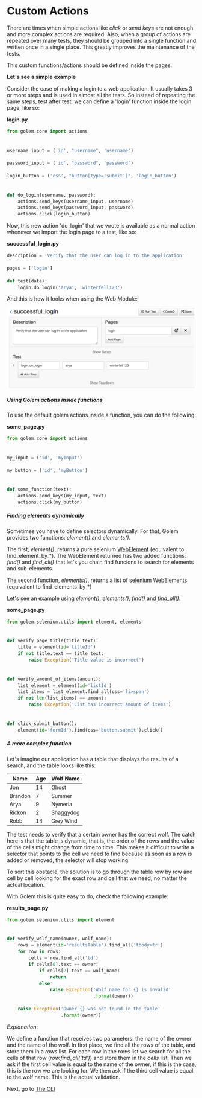 Custom Actions
==================================================

There are times when simple actions like *click* or *send keys* are not enough and more complex actions are required. Also, when a group of actions are repeated over many tests, they should be grouped into a single function and written once in a single place. This greatly improves the maintenance of the tests.

This custom functions/actions should be defined inside the pages.

**Let's see a simple example**

Consider the case of making a login to a web application. It usually takes 3 or more steps and is used in almost all the tests. So instead of repeating the same steps, test after test, we can define a 'login' function inside the login page, like so:

**login.py**
```python
from golem.core import actions


username_input = ('id', "username", 'username')

password_input = ('id', "password", 'password')

login_button = ('css', "button[type='submit']", 'login_button')


def do_login(username, password):
    actions.send_keys(username_input, username)
    actions.send_keys(password_input, password)
    actions.click(login_button)

```

Now, this new action 'do_login' that we wrote is available as a normal action whenever we import the login page to a test, like so:


**successful_login.py**
```python
description = 'Verify that the user can log in to the application'

pages = ['login']

def test(data):
    login.do_login('arya', 'winterfell123')

```

And this is how it looks when using the Web Module:

![using-a-custom-function](_static/img/using-a-custom-function.png "Using A Custom Function")


##### Using Golem actions inside functions

To use the default golem actions inside a function, you can do the following:

**some_page.py**
```python
from golem.core import actions


my_input = ('id', 'myInput')

my_button = ('id', 'myButton')


def some_function(text):
    actions.send_keys(my_input, text)
    actions.click(my_button)

```


##### Finding elements dynamically

Sometimes you have to define selectors dynamically. For that, Golem provides two functions: *element()* and *elements()*. 

The first, *element()*, returns a pure selenium [WebElement](https://seleniumhq.github.io/selenium/docs/api/py/webdriver_remote/selenium.webdriver.remote.webelement.html#module-selenium.webdriver.remote.webelement) (equivalent to find_element_by_*). The WebElement returned has two added functions: *find()* and *find_all()* that let's you chain find funcions to search for elements and sub-elements.

The second function, *elements()*, returns a list of selenium WebElements (equivalent to find_elements_by_*)

Let's see an example using *element()*, *elements()*, *find()* and *find_all()*:

**some_page.py**
```python
from golem.selenium.utils import element, elements


def verify_page_title(title_text):
    title = element(id='titleId')
    if not title.text == title_text:
        raise Exception('Title value is incorrect')


def verify_amount_of_items(amount):
    list_element = element(id='listId')
    list_items = list_element.find_all(css='li>span')
    if not len(list_items) == amount:
        raise Exception('List has incorrect amount of items')


def click_submit_button():
    element(id='formId').find(css='button.submit').click()

```

##### A more complex function

Let's imagine our application has a table that displays the results of a search, and the table looks like this:


<table id="resultsTable"> 
    <thead> 
        <tr> 
            <th>Name</th>
            <th>Age</th>
            <th>Wolf Name</th>
        </tr>
    </thead>
    <tbody>
        <tr>
            <td>Jon</td>
            <td>14</td>
            <td>Ghost</td> 
        </tr>
        <tr>
            <td>Brandon</td>
            <td>7</td>
            <td>Summer</td> 
        </tr>
        <tr>
            <td>Arya</td>
            <td>9</td>
            <td>Nymeria</td> 
        </tr>
        <tr>
            <td>Rickon</td>
            <td>2</td>
            <td>Shaggydog</td> 
        </tr>
        <tr>
            <td>Robb</td>
            <td>14</td>
            <td>Grey Wind</td> 
        </tr>
    </tbody>
</table>

The test needs to verify that a certain owner has the correct wolf. The catch here is that the table is dynamic, that is, the order of the rows and the value of the cells might change from time to time. This makes it difficult to write a selector that points to the cell we need to find because as soon as a row is added or removed, the selector will stop working.

To sort this obstacle, the solution is to go through the table row by row and cell by cell looking for the exact row and cell that we need, no matter the actual location. 

With Golem this is quite easy to do, check the following example:


**results_page.py**
```python
from golem.selenium.utils import element


def verify_wolf_name(owner, wolf_name):
    rows = element(id='resultsTable').find_all('tbody>tr')
    for row in rows:
        cells = row.find_all('td')
        if cells[0].text == owner:
            if cells[2].text == wolf_name:
                return
            else:
                raise Exception('Wolf name for {} is invalid'
                                .format(owner))

    raise Exception('Owner {} was not found in the table'
                    .format(owner))
```

*Explanation*:

We define a function that receives two parameters: the name of the owner and the name of the wolf.
In first place, we find all the rows of the table, and store them in a *rows* list.
For each row in the *rows* list we search for all the cells of that row (*row.find_all('td')*) and store them in the *cells* list.
Then we ask if the first cell value is equal to the name of the owner, if this is the case, this is the row we are looking for. We then ask if the third cell value is equal to the wolf name. This is the actual validation.


Next, go to [The CLI](the-cli.html)
